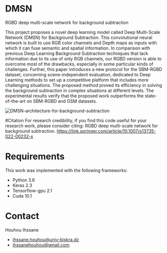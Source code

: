 # DMSN
RGBD deep multi-scale network for background subtraction

This project proposes a novel deep learning model called Deep Multi-Scale Network (DMSN) for Background Subtraction. This convolutional neural network is built to use RGB color channels and Depth maps as inputs with which it can fuse semantic and spatial information. In comparison with previous Deep Learning Background Subtraction techniques that lack information due to its use of only RGB channels, our RGBD version is able to overcome most of the drawbacks, especially in some particular kinds of challenges. Further, this paper introduces a new protocol for the SBM-RGBD dataset, concerning scene-independent evaluation, dedicated to Deep Learning methods to set up a competitive platform that includes more challenging situations. The proposed method proved its efficiency in solving the background subtraction in complex situations at different levels. The experimental results verify that the proposed work outperforms the state-of-the-art on SBM-RGBD and GSM datasets.

![DMSN-architecture-for-background-subtraction](https://user-images.githubusercontent.com/20444950/213936923-310a1560-9d4a-4a6a-8a04-54b1c12d36c4.jpg)

#Citation
For research credibility, if you find this code useful for your research work, please consider citing: RGBD deep multi-scale network for background subtraction.
https://link.springer.com/article/10.1007/s13735-022-00232-x

# Requirements
This work was implemented with the following frameworks:

- Python 3.6
- Keras 2.3
- Tensorflow-gpu 2.1
- Cuda 10.1

# Contact

Houhou Ihssane

- ihssane.houhou@univ-biskra.dz
- ihssanehouhou@gmail.com
